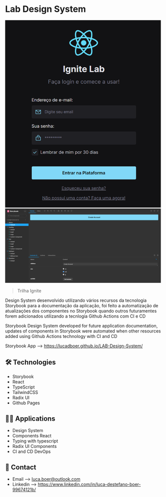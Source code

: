 # Lab Design System

<p align="center">
<span align="center">
<img width="600" src="./github/preview1.png">
<img width="600" src="./github/preview2.png">
</span>
    
</p>

> Trilha Ignite

Design System desenvolvido utilizando vários recursos da tecnologia Storybook para a documentação da aplicação, foi feito a automatização de atualizações dos componentes no Storybook quando outros futuramentes forem adicionados utilizando a tecnlogia Github Actions com CI e CD

Storybook Design System developed for future application documentation, updates of components in Storybook were automated when other resources added using Github Actions technology with CI and CD

Storybook App --> https://lucadboer.github.io/LAB-Design-System/

## 🛠 Technologies

- Storybook
- React
- TypeScript
- TailwindCSS
- Radix UI
- Github Pages

## 🧑‍💻 Applications

- Design System
- Components React
- Typing with typescript
- Radix UI Components 
- CI and CD DevOps

## 💛 Contact

- Email --> luca.boer@outlook.com
- Linkedin --> https://www.linkedin.com/in/luca-destefano-boer-99674121b/
